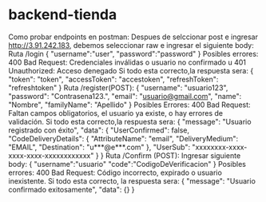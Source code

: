 # backend-tienda
Como probar endpoints en postman:
Despues de selccionar post e ingresar http://3.91.242.183, debemos seleccionar raw e ingresar el siguiente body:
Ruta /login
{
  "username":"user",
  "password":"password"
}
Posibles errores: 400 Bad Request: Credenciales inválidas o usuario no confirmado u 401 Unauthorized: Acceso denegado
Si todo esta correcto,la respuesta sera:
{
  "token": "token",
  "accessToken": "accestoken",
  "refreshToken": "refreshtoken"
}
Ruta /register(POST):
{
  "username": "usuario123",
  "password": "Contrasena123.",
  "email": "usuario@gmail.com",
  "name": "Nombre",
  "familyName": "Apellido"
}
Posibles Errores: 400 Bad Request: Faltan campos obligatorios, el usuario ya existe, o hay errores de validación.
Si todo esta correcto,la respuesta sera: 
{
  "message": "Usuario registrado con éxito",
  "data": {
    "UserConfirmed": false,
    "CodeDeliveryDetails": {
      "AttributeName": "email",
      "DeliveryMedium": "EMAIL",
      "Destination": "u***@e***.com"
    },
    "UserSub": "xxxxxxxx-xxxx-xxxx-xxxx-xxxxxxxxxxxx"
  }
}
Ruta /Confirm (POST):
Ingresar siguiente body:
{
  "username":"usuario"
  "code":"CodigoDeVerificacion"
}
Posibles errores:  400 Bad Request: Código incorrecto, expirado o usuario inexistente.
Si todo esta correcto, la respuesta sera:
{
  "message": "Usuario confirmado exitosamente",
  "data": {}
}
